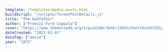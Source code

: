 ```yaml
---
template: /templates/media-posts.html
buildScript: "/scripts/formatPostDetails.js"
title: "The Godfather"
author: ["Francis Ford Coppola"]
cover: "https://www.themoviedb.org/t/p/w1280/3bhkrj58Vtu7enYsRolD1fZdja1.jpg"
dateCreated: "2023-01-01"
dataTag: ["movie"]
year: "1972"
---
```

